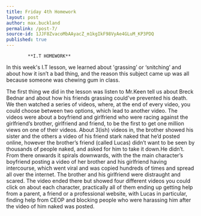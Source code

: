```yaml
---
title: Friday 4th Homework
layout: post
author: max.buckland
permalink: /post-7/
source-id: 1JJF8ZvacoMbAAyacZ_m1kgIkF98VyAe4GLuM_KP3PDQ
published: true
---
```

			**I.T HOMEWORK**

In this week's I.T lesson, we learned about 'grassing’ or ‘snitching’ and about how it isn’t a bad thing, and the reason this subject came up was all because someone was chewing gum in class.

The first thing we did in the lesson was listen to Mr.Keen tell us about Breck Bednar and about how his friends grassing could've prevented his death. We then watched a series of videos, where, at the end of every video, you could choose between two options, which lead to another video. The videos were about a boyfriend and girlfriend who were racing against the girlfriend’s brother, girlfriend and friend, to be the first to get one million views on one of their videos. About 3(ish) videos in, the brother showed his sister and the others a video of his friend stark naked that he’d posted online, however the brother’s friend (called Lucas) didn’t want to be seen by thousands of people naked, and asked for him to take it down.He didn’t. From there onwards it spirals downwards, with the the main character’s boyfriend posting a video of her brother and his girlfriend having intercourse, which went viral and was copied hundreds of times and spread all over the internet. The brother and his girlfriend were distraught and scared. The video ended there but showed four different videos you could click on about each character, practically all of them ending up getting help from a parent, a friend or a professional website, with Lucas in particular, finding help from CEOP and blocking people who were harassing him after the video of him naked was posted.

